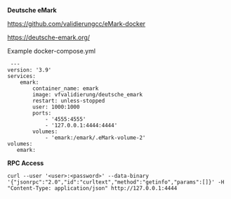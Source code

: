 **Deutsche eMark**

https://github.com/validierungcc/eMark-docker

https://deutsche-emark.org/


Example docker-compose.yml

     ---
    version: '3.9'
    services:
        emark:
            container_name: emark
            image: vfvalidierung/deutsche_emark
            restart: unless-stopped
            user: 1000:1000
            ports:
                - '4555:4555'
                - '127.0.0.1:4444:4444'
            volumes:
                - 'emark:/emark/.eMark-volume-2'
    volumes:
       emark:

**RPC Access**

    curl --user '<user>:<password>' --data-binary '{"jsonrpc":"2.0","id":"curltext","method":"getinfo","params":[]}' -H "Content-Type: application/json" http://127.0.0.1:4444
